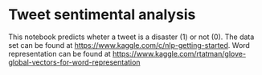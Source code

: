 # Tweet sentimental analysis
This notebook predicts wheter a tweet is a disaster (1) or not (0). The data set can be found at https://www.kaggle.com/c/nlp-getting-started. Word representation can be found at https://www.kaggle.com/rtatman/glove-global-vectors-for-word-representation
